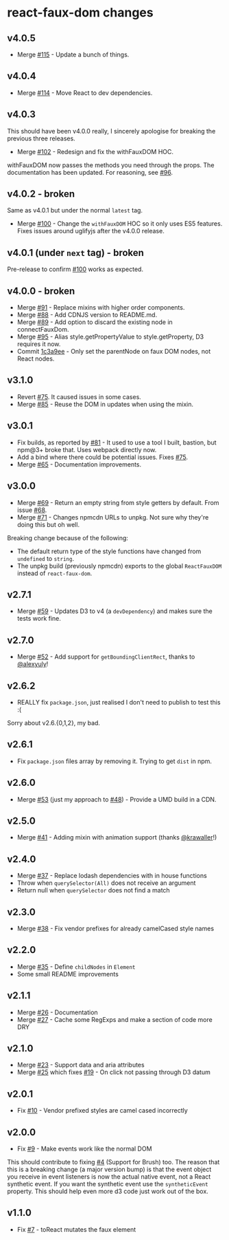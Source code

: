 # react-faux-dom changes

## v4.0.5

 * Merge [#115](https://github.com/Olical/react-faux-dom/pull/115) - Update a bunch of things.

## v4.0.4

 * Merge [#114](https://github.com/Olical/react-faux-dom/pull/114) - Move React to dev dependencies.

## v4.0.3

This should have been v4.0.0 really, I sincerely apologise for breaking the previous three releases.

 * Merge [#102](https://github.com/Olical/react-faux-dom/pull/102) - Redesign and fix the withFauxDOM HOC.

withFauxDOM now passes the methods you need through the props. The documentation has been updated. For reasoning, see [#96](https://github.com/Olical/react-faux-dom/issues/96).

## v4.0.2 - broken

Same as v4.0.1 but under the normal `latest` tag.

 * Merge [#100](https://github.com/Olical/react-faux-dom/pull/100) - Change the `withFauxDOM` HOC so it only uses ES5 features. Fixes issues around uglifyjs after the v4.0.0 release.

## v4.0.1 (under `next` tag) - broken

Pre-release to confirm [#100](https://github.com/Olical/react-faux-dom/pull/100) works as expected.

## v4.0.0 - broken

 * Merge [#91](https://github.com/Olical/react-faux-dom/pull/91) - Replace mixins with higher order components.
 * Merge [#88](https://github.com/Olical/react-faux-dom/pull/88) - Add CDNJS version to README.md.
 * Merge [#89](https://github.com/Olical/react-faux-dom/pull/89) - Add option to discard the existing node in connectFauxDom.
 * Merge [#95](https://github.com/Olical/react-faux-dom/pull/95) - Alias style.getPropertyValue to style.getProperty, D3 requires it now.
 * Commit [1c3a9ee](https://github.com/Olical/react-faux-dom/commit/1c3a9ee872ccddca49efd8a24b4f419c24da199b) - Only set the parentNode on faux DOM nodes, not React nodes.

## v3.1.0

 * Revert [#75](https://github.com/Olical/react-faux-dom/issues/75). It caused issues in some cases.
 * Merge [#85](https://github.com/Olical/react-faux-dom/pull/85) - Reuse the DOM in updates when using the mixin.

## v3.0.1

 * Fix builds, as reported by [#81](https://github.com/Olical/react-faux-dom/issues/81) - It used to use a tool I built, bastion, but npm@3+ broke that. Uses webpack directly now.
 * Add a bind where there could be potential issues. Fixes [#75](https://github.com/Olical/react-faux-dom/issues/75).
 * Merge [#65](https://github.com/Olical/react-faux-dom/pull/65) - Documentation improvements.

## v3.0.0

 * Merge [#69](https://github.com/Olical/react-faux-dom/pull/69) - Return an empty string from style getters by default. From issue [#68](https://github.com/Olical/react-faux-dom/issues/68).
 * Merge [#71](https://github.com/Olical/react-faux-dom/pull/71) - Changes npmcdn URLs to unpkg. Not sure why they're doing this but oh well.

Breaking change because of the following:

 * The default return type of the style functions have changed from `undefined` to `string`.
 * The unpkg build (previously npmcdn) exports to the global `ReactFauxDOM` instead of `react-faux-dom`.

## v2.7.1

 * Merge [#59](https://github.com/Olical/react-faux-dom/pull/59) - Updates D3 to v4 (a `devDependency`) and makes sure the tests work fine.

## v2.7.0

 * Merge [#52](https://github.com/Olical/react-faux-dom/pull/52) - Add support for `getBoundingClientRect`, thanks to [@alexyuly](https://github.com/alexyuly)!

## v2.6.2

 * REALLY fix `package.json`, just realised I don't need to publish to test this :(

Sorry about v2.6.{0,1,2}, my bad.

## v2.6.1

 * Fix `package.json` files array by removing it. Trying to get `dist` in npm.

## v2.6.0

 * Merge [#53](https://github.com/Olical/react-faux-dom/pull/53) (just my approach to [#48](https://github.com/Olical/react-faux-dom/pull/48)) - Provide a UMD build in a CDN.

## v2.5.0

 * Merge [#41](https://github.com/Olical/react-faux-dom/pull/41) - Adding mixin with animation support (thanks [@krawaller](https://github.com/krawaller)!)

## v2.4.0

 * Merge [#37](https://github.com/Olical/react-faux-dom/pull/37) - Replace lodash dependencies with in house functions
 * Throw when `querySelector(All)` does not receive an argument
 * Return null when `querySelector` does not find a match

## v2.3.0

 * Merge [#38](https://github.com/Olical/react-faux-dom/pull/38) - Fix vendor prefixes for already camelCased style names

## v2.2.0

 * Merge [#35](https://github.com/Olical/react-faux-dom/pull/35) - Define `childNodes` in `Element`
 * Some small README improvements

## v2.1.1

 * Merge [#26](https://github.com/Olical/react-faux-dom/pull/26) - Documentation
 * Merge [#27](https://github.com/Olical/react-faux-dom/pull/27) - Cache some RegExps and make a section of code more DRY

## v2.1.0

 * Merge [#23](https://github.com/Olical/react-faux-dom/pull/23) - Support data and aria attributes
 * Merge [#25](https://github.com/Olical/react-faux-dom/pull/25) which fixes [#19](https://github.com/Olical/react-faux-dom/issues/19) - On click not passing through D3 datum

## v2.0.1

 * Fix [#10](https://github.com/Olical/react-faux-dom/issues/10) - Vendor prefixed styles are camel cased incorrectly

## v2.0.0

 * Fix [#9](https://github.com/Olical/react-faux-dom/issues/9) - Make events work like the normal DOM

This should contribute to fixing [#4](https://github.com/Olical/react-faux-dom/issues/4) (Support for Brush) too. The reason that this is a breaking change (a major version bump) is that the event object you receive in event listeners is now the actual native event, not a React synthetic event. If you want the synthetic event use the `syntheticEvent` property. This should help even more d3 code just work out of the box.

## v1.1.0

 * Fix [#7](https://github.com/Olical/react-faux-dom/issues/7) - toReact mutates the faux element
